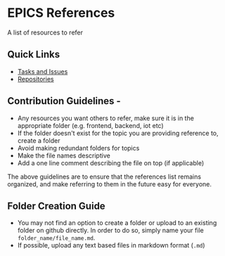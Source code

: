 # EPICS References
A list of resources to refer

## Quick Links
- [Tasks and Issues](https://github.com/orgs/Epics-IoT-Project-Devs/projects/1/views/1)
- [Repositories](https://github.com/orgs/Epics-IoT-Project-Devs/repositories)

## Contribution Guidelines - 
- Any resources you want others to refer, make sure it is in the appropriate folder (e.g. frontend, backend, iot etc)
- If the folder doesn't exist for the topic you are providing reference to, create a folder
- Avoid making redundant folders for topics
- Make the file names descriptive
- Add a one line comment describing the file on top (if applicable)

The above guidelines are to ensure that the references list remains organized, and make referring to them in the future easy for everyone.

## Folder Creation Guide
- You may not find an option to create a folder or upload to an existing folder on github directly. In order to do so, simply name your file `folder_name/file_name.md`.
- If possible, upload any text based files in markdown format (`.md`)
